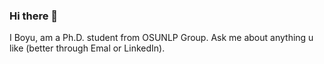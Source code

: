### Hi there 👋
I Boyu, am a Ph.D. student from OSUNLP Group. Ask me about anything u like (better through Emal or LinkedIn).
